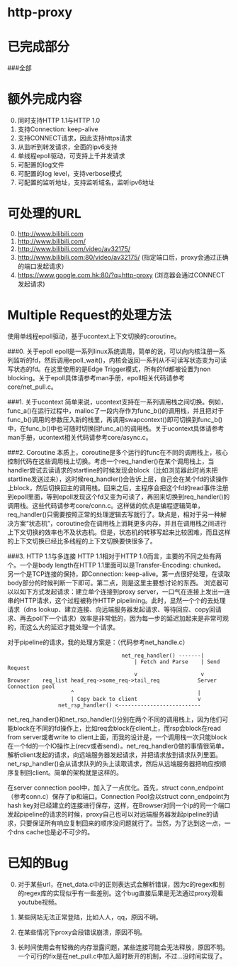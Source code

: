 
http-proxy
=============

已完成部分
=============
###全部

额外完成内容
=============
0. 同时支持HTTP 1.1与HTTP 1.0
1. 支持Connection: keep-alive
2. 支持CONNECT请求，因此支持https请求
3. 从监听到转发请求，全面的ipv6支持
4. 单线程epoll驱动，可支持上千并发请求
5. 可配置的log文件
6. 可配置的log level，支持verbose模式
7. 可配置的监听地址，支持监听域名，监听ipv6地址

可处理的URL
==============
0. http://www.bilibili.com
1. http://www.bilibili.com/
2. http://www.bilibili.com/video/av32175/
3. http://www.bilibili.com:80/video/av32175/ (指定端口后，proxy会通过正确的端口发起请求）
4. https://www.google.com.hk:80/?q=http-proxy (浏览器会通过CONNECT发起请求)

Multiple Request的处理方法
==============
使用单线程epoll驱动，基于ucontext上下文切换的coroutine。

###0. 关于epoll
epoll是一系列linux系统调用，简单的说，可以向内核注册一系列监听的fd，然后调用epoll_wait()，内核会返回一系列从不可读写状态变为可读写状态的fd。在这里使用的是Edge Trigger模式，所有的fd都被设置为non blocking。关于epoll具体请参考man手册，epoll相关代码请参考core/net_pull.c。

###1. 关于ucontext
简单来说，ucontext支持在一系列调用栈之间切换。例如，func_a()在运行过程中，malloc了一段内存作为func_b()的调用栈，并且把对于func_b()调用的参数压入新的栈里，再调用swapcontext()即可切换到func_b()中，在func_b()中也可随时切换回func_a()的调用栈。关于ucontext具体请参考man手册，ucontext相关代码请参考core/async.c。

###2. Coroutine
本质上，coroutine是多个运行的func在不同的调用栈上，核心控制代码在这些调用栈上切换。考虑一个req_handler()在某个调用栈上，当handler尝试去读请求的startline的时候发现会block（比如浏览器此时尚未把startline发送过来），这时候req_handler()会告诉上层，自己会在某个fd的读操作上block，然后切换回主的调用栈。回来之后，主程序会把这个fd的read事件注册到epoll里面，等到epoll发现这个fd又变为可读了，再回来切换到req_handler()的调用栈。这些代码请参考core/conn.c。这样做的优点是编程逻辑简单，req_handler()只需要按照正常的处理逻辑去写就行了。缺点是，相对于另一种解决方案“状态机”，coroutine会在调用栈上消耗更多内存，并且在调用栈之间进行上下文切换的效率也不及状态机。但是，状态机的转移写起来比较困难，而且这样的上下文切换已经比多线程的上下文切换要快很多了。

###3. HTTP 1.1与多连接
HTTP 1.1相对于HTTP 1.0而言，主要的不同之处有两个。一个是body length在HTTP 1.1里面可以是Transfer-Encoding: chunked。另一个是TCP连接的保持，即Connection: keep-alive。第一点很好处理，在读取body部分的时候判断一下即可。第二点，则是这里主要想讨论的东西。
浏览器可以以如下方式发起请求：建立单个连接到proxy server，一口气在连接上发出一连串的HTTP请求，这个过程被称作HTTP pipelining。此时，显然一个个的去处理请求（dns lookup、建立连接、向远端服务器发起请求、等待回应、copy回请求、再去poll下一个请求）效率是非常低的，因为每一步的延迟加起来是非常可观的，而这么大的延迟才能处理一个请求。

对于pipeline的请求，我的处理方案是：（代码参考net_handle.c）
```
                                    net_req_handler() -------|
                                        | Fetch and Parse    | Send Request
                                        v                    v
Browser    req_list head_req->some_req->tail_req            Server Connection pool
                    ^                                       |
                    | Copy back to client                   v
                net_rsp_handler() <--------------------------
```             
net_req_handler()和net_rsp_handler()分别在两个不同的调用栈上，因为他们可能block在不同的fd操作上，比如req会block在client上，而rsp会block在read from server或者write to client上面，而我的设计是，一个调用栈一次只能block在一个fd的一个IO操作上(recv或者send）。net_req_handler()做的事情很简单，解析client发起的请求，向远端服务器发起请求，并把请求放到请求队列里面。net_rsp_handler()会从请求队列的头上读取请求，然后从远端服务器把响应按顺序复制回client。简单的架构就是这样的。

在server connection pool中，加入了一点优化。首先，struct conn_endpoint（参考conn.c）保存了ip和端口。Connection Pool会以struct conn_endpoint为hash key对已经建立的连接进行保存，这样，在Browser对同一个ip的同一个端口发起pipeline的请求的时候，proxy自己也可以对远端服务器发起pipeline的请求，只要保证所有响应复制回来的顺序没问题就行了。当然，为了达到这一点，一个dns cache也是必不可少的。



已知的Bug
================
0. 对于某些url，在net_data.c中的正则表达式会解析错误，因为c的regex和别的regex库的实现似乎有一些差别。这个bug直接后果是无法通过proxy观看youtube视频。

1. 某些网站无法正常登陆，比如人人，qq，原因不明。

2. 在某些情况下proxy会段错误崩溃，原因不明。

3. 长时间使用会有轻微的内存泄露问题，某些连接可能会无法释放，原因不明。一个可行的fix是在net_pull.c中加入超时断开的机制，不过...没时间实现了。


